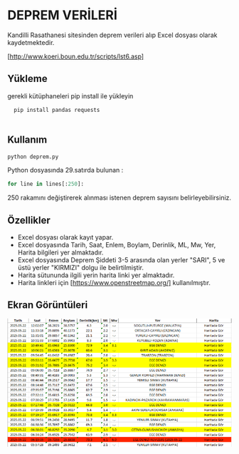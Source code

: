 
# DEPREM VERİLERİ

Kandilli Rasathanesi sitesinden deprem verileri alıp Excel dosyası olarak kaydetmektedir.

[http://www.koeri.boun.edu.tr/scripts/lst6.asp]


## Yükleme 

gerekli kütüphaneleri pip install ile  yükleyin

```bash 
  pip install pandas requests
  
```

## Kullanım

```
python deprem.py
```

Python dosyasında 29.satırda bulunan :
```python
for line in lines[:250]:
```
250 rakamını değiştirerek alınması istenen deprem sayısını belirleyebilirsiniz.

## Özellikler

- Excel dosyası olarak kayıt yapar.
- Excel dosyasında Tarih, Saat, Enlem, Boylam, Derinlik, ML, Mw, Yer, Harita bilgileri yer almaktadır.
- Excel dosyasında Deprem Şiddeti 3-5 arasında olan yerler "SARI", 5 ve üstü yerler "KIRMIZI" dolgu ile belirtilmiştir.
- Harita sütununda ilgili yerin harita linki yer almaktadır.
- Harita linkleri için [https://www.openstreetmap.org/] kullanılmıştır.


## Ekran Görüntüleri

![Ekran Görüntüsü](https://github.com/mustafa-ozlu/DepremVerileri/blob/main/Screenshot.png)

